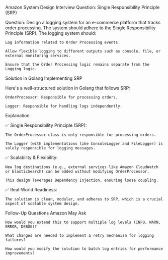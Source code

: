 Amazon System Design Interview Question: Single Responsibility Principle (SRP)

Question:
Design a logging system for an e-commerce platform that tracks order processing. The system should adhere to the Single Responsibility Principle (SRP). The logging system should:

    Log information related to Order Processing events.

    Allow flexible logging to different outputs such as console, file, or external monitoring services.

    Ensure that the Order Processing logic remains separate from the Logging logic.

Solution in Golang Implementing SRP

Here's a well-structured solution in Golang that follows SRP:

    OrderProcessor: Responsible for processing orders.

    Logger: Responsible for handling logs independently.


Explanation

✅ Single Responsibility Principle (SRP):

    The OrderProcessor class is only responsible for processing orders.

    The Logger (with implementations like ConsoleLogger and FileLogger) is solely responsible for logging messages.

✅ Scalability & Flexibility:

    New log destinations (e.g., external services like Amazon CloudWatch or ElasticSearch) can be added without modifying OrderProcessor.

    This design leverages Dependency Injection, ensuring loose coupling.

✅ Real-World Readiness:

    The solution is clean, modular, and adheres to SRP, which is a crucial aspect of scalable system design.

Follow-Up Questions Amazon May Ask

    How would you extend this to support multiple log levels (INFO, WARN, ERROR, DEBUG)?

    What changes are needed to implement a retry mechanism for logging failures?

    How would you modify the solution to batch log entries for performance improvements?